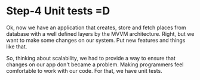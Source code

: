 # Step-4 Unit tests =D

Ok, now we have an application that creates, store and fetch places from database with a well defined layers by the MVVM architecture. Right, but we want to make some changes on our system. Put new features and things like that.

So, thinking about scalability, we had to provide a way to ensure that changes on our app don't became a problem. Making programmers feel comfortable to work with our code. For that, we have unit tests.



<!--stackedit_data:
eyJoaXN0b3J5IjpbLTE1NTIzMTU0MDAsMjgwNzg4ODM5XX0=
-->